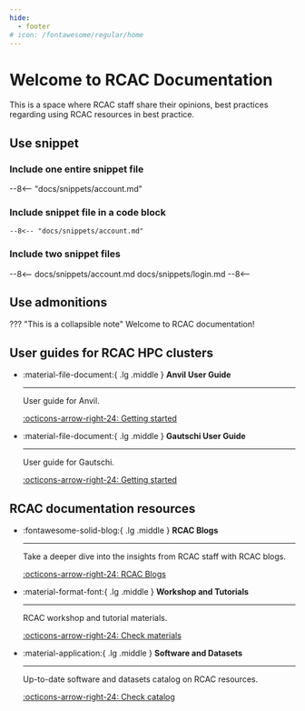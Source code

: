 ```yaml
---
hide:
  - footer
# icon: /fontawesome/regular/home
---
```


# Welcome to RCAC Documentation

This is a space where RCAC staff share their opinions, best practices regarding using RCAC resources in best practice.

## Use snippet
### Include one entire snippet file
--8<-- "docs/snippets/account.md"
### Include snippet file in a code block
``` title="account.md"
--8<-- "docs/snippets/account.md"
```
### Include two snippet files
--8<--
docs/snippets/account.md
docs/snippets/login.md
--8<--

## Use admonitions
??? "This is a collapsible note"
    Welcome to RCAC documentation!

## User guides for RCAC HPC clusters

<div class="grid cards" markdown>

-   :material-file-document:{ .lg .middle } __Anvil User Guide__

    ---

    User guide for Anvil.

    [:octicons-arrow-right-24: Getting started](userguides/anvil)

-   :material-file-document:{ .lg .middle } __Gautschi User Guide__

    ---

    User guide for Gautschi.

    [:octicons-arrow-right-24: Getting started](userguides/gautschi)

</div>

## RCAC documentation resources

<div class="grid cards" markdown>

-   :fontawesome-solid-blog:{ .lg .middle } __RCAC Blogs__

    ---

    Take a deeper dive into the insights from RCAC staff with RCAC blogs.

    [:octicons-arrow-right-24: RCAC Blogs](blog/index.md)

-   :material-format-font:{ .lg .middle } __Workshop and Tutorials__

    ---

    RCAC workshop and tutorial materials.

    [:octicons-arrow-right-24: Check materials](#)

-   :material-application:{ .lg .middle } __Software and Datasets__

    ---

    Up-to-date software and datasets catalog on RCAC resources.

    [:octicons-arrow-right-24: Check catalog](#)

</div>